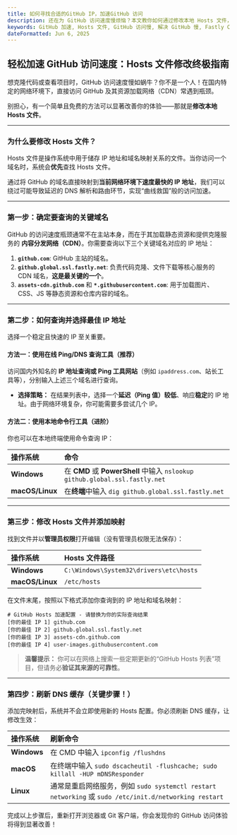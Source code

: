 ```yaml
---
title: 如何寻找合适的GitHub IP，加速GitHub 访问
description: 还在为 GitHub 访问速度慢烦恼？本文教你如何通过修改本地 Hosts 文件，查询并获取 GitHub、Fastly CDN 的最佳 IP 地址，彻底解决访问延迟和图片加载缓慢的问题。。
keywords: GitHub 加速, Hosts 文件, GitHub 访问慢, 解决 GitHub 慢, Fastly CDN IP, Hosts 配置, DNS 缓存刷新, github.global.ssl.fastly.net, 提高 GitHub 速度
dateFormatted: Jun 6, 2025
---
```


## 轻松加速 GitHub 访问速度：Hosts 文件修改终极指南

想克隆代码或查看项目时，GitHub 访问速度慢如蜗牛？你不是一个人！在国内特定的网络环境下，直接访问 GitHub 及其资源加载网络（CDN）常遇到瓶颈。

别担心，有一个简单且免费的方法可以显著改善你的体验——那就是**修改本地 Hosts 文件**。

-----

### **为什么要修改 Hosts 文件？**

Hosts 文件是操作系统中用于储存 IP 地址和域名映射关系的文件。当你访问一个域名时，系统会**优先**查找 Hosts 文件。

通过将 GitHub 的域名直接映射到**当前网络环境下速度最快的 IP 地址**，我们可以绕过可能导致延迟的 DNS 解析和路由环节，实现“曲线救国”般的访问加速。

-----

### **第一步：确定要查询的关键域名**

GitHub 的访问速度瓶颈通常不在主站本身，而在于其加载静态资源和提供克隆服务的 **内容分发网络（CDN）**。你需要查询以下三个关键域名对应的 IP 地址：

1.  **`github.com`**: GitHub 主站的域名。
2.  **`github.global.ssl.fastly.net`**: 负责代码克隆、文件下载等核心服务的 CDN 域名，**这是最关键的一个**。
3.  **`assets-cdn.github.com`** 和 **`*.githubusercontent.com`**: 用于加载图片、CSS、JS 等静态资源和仓库内容的域名。

-----

### **第二步：如何查询并选择最佳 IP 地址**

选择一个稳定且快速的 IP 至关重要。

#### **方法一：使用在线 Ping/DNS 查询工具（推荐）**

访问国内外知名的 **IP 地址查询或 Ping 工具网站**（例如 `ipaddress.com`、站长工具等），分别输入上述三个域名进行查询。

  * **选择策略：** 在结果列表中，选择一个**延迟（Ping 值）较低**、响应**稳定**的 IP 地址。由于网络环境复杂，你可能需要多尝试几个 IP。

#### **方法二：使用本地命令行工具（进阶）**

你也可以在本地终端使用命令查询 IP：

| 操作系统 | 命令 |
| :--- | :--- |
| **Windows** | 在 **CMD** 或 **PowerShell** 中输入 `nslookup github.global.ssl.fastly.net` |
| **macOS/Linux** | 在**终端**中输入 `dig github.global.ssl.fastly.net` |

-----

### **第三步：修改 Hosts 文件并添加映射**

找到文件并以**管理员权限**打开编辑（没有管理员权限无法保存）：

| 操作系统 | Hosts 文件路径 |
| :--- | :--- |
| **Windows** | `C:\Windows\System32\drivers\etc\hosts` |
| **macOS/Linux** | `/etc/hosts` |

在文件末尾，按照以下格式添加你查询到的 IP 地址和域名映射：

```text
# GitHub Hosts 加速配置 - 请替换为你的实际查询结果
[你的最佳 IP 1] github.com
[你的最佳 IP 2] github.global.ssl.fastly.net
[你的最佳 IP 3] assets-cdn.github.com
[你的最佳 IP 4] user-images.githubusercontent.com
```

> **温馨提示：** 你可以在网络上搜索一些定期更新的“GitHub Hosts 列表”项目，但请务必**验证其来源的可靠性**。

-----

### **第四步：刷新 DNS 缓存（关键步骤！）**

添加完映射后，系统并不会立即使用新的 Hosts 配置。你必须刷新 DNS 缓存，让修改生效：

| 操作系统 | 刷新命令 |
| :--- | :--- |
| **Windows** | 在 CMD 中输入 `ipconfig /flushdns` |
| **macOS** | 在终端中输入 ``sudo dscacheutil -flushcache; sudo killall -HUP mDNSResponder`` |
| **Linux** | 通常是重启网络服务，例如 `sudo systemctl restart networking` 或 `sudo /etc/init.d/networking restart` |

完成以上步骤后，重新打开浏览器或 Git 客户端，你会发现你的 GitHub 访问体验将得到显著改善！